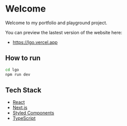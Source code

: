 # Welcome

Welcome to my portfolio and playground project.

You can preview the lastest version of the website here: 

- https://lgo.vercel.app

## How to run 

```bash
cd lgo
npm run dev
```

## Tech Stack

- [React](https://reactjs.org/)
- [Next.js](https://nextjs.org/)
- [Styled Components](https://styled-components.com/)
- [TypeScript](https://www.typescriptlang.org/)


